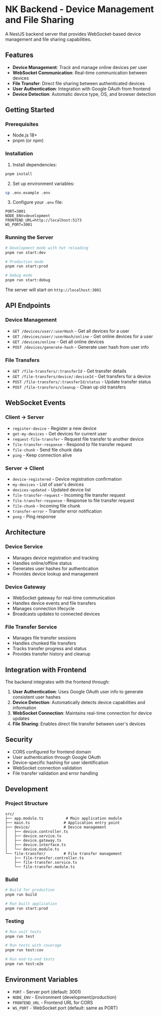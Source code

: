 # NK Backend - Device Management and File Sharing

A NestJS backend server that provides WebSocket-based device management and file sharing capabilities.

## Features

- **Device Management**: Track and manage online devices per user
- **WebSocket Communication**: Real-time communication between devices
- **File Transfer**: Direct file sharing between authenticated devices
- **User Authentication**: Integration with Google OAuth from frontend
- **Device Detection**: Automatic device type, OS, and browser detection

## Getting Started

### Prerequisites

- Node.js 18+
- pnpm (or npm)

### Installation

1. Install dependencies:
```bash
pnpm install
```

2. Set up environment variables:
```bash
cp .env.example .env
```

3. Configure your `.env` file:
```env
PORT=3001
NODE_ENV=development
FRONTEND_URL=http://localhost:5173
WS_PORT=3001
```

### Running the Server

```bash
# Development mode with hot reloading
pnpm run start:dev

# Production mode
pnpm run start:prod

# Debug mode
pnpm run start:debug
```

The server will start on `http://localhost:3001`

## API Endpoints

### Device Management

- `GET /devices/user/:userHash` - Get all devices for a user
- `GET /devices/user/:userHash/online` - Get online devices for a user
- `GET /devices/online` - Get all online devices
- `POST /devices/generate-hash` - Generate user hash from user info

### File Transfers

- `GET /file-transfers/:transferId` - Get transfer details
- `GET /file-transfers/device/:deviceId` - Get transfers for a device
- `POST /file-transfers/:transferId/status` - Update transfer status
- `POST /file-transfers/cleanup` - Clean up old transfers

## WebSocket Events

### Client → Server

- `register-device` - Register a new device
- `get-my-devices` - Get devices for current user
- `request-file-transfer` - Request file transfer to another device
- `file-transfer-response` - Respond to file transfer request
- `file-chunk` - Send file chunk data
- `ping` - Keep connection alive

### Server → Client

- `device-registered` - Device registration confirmation
- `my-devices` - List of user's devices
- `devices-updated` - Updated device list
- `file-transfer-request` - Incoming file transfer request
- `file-transfer-response` - Response to file transfer request
- `file-chunk` - Incoming file chunk
- `transfer-error` - Transfer error notification
- `pong` - Ping response

## Architecture

### Device Service
- Manages device registration and tracking
- Handles online/offline status
- Generates user hashes for authentication
- Provides device lookup and management

### Device Gateway
- WebSocket gateway for real-time communication
- Handles device events and file transfers
- Manages connection lifecycle
- Broadcasts updates to connected devices

### File Transfer Service
- Manages file transfer sessions
- Handles chunked file transfers
- Tracks transfer progress and status
- Provides transfer history and cleanup

## Integration with Frontend

The backend integrates with the frontend through:

1. **User Authentication**: Uses Google OAuth user info to generate consistent user hashes
2. **Device Detection**: Automatically detects device capabilities and information
3. **WebSocket Connection**: Maintains real-time connection for device updates
4. **File Sharing**: Enables direct file transfer between user's devices

## Security

- CORS configured for frontend domain
- User authentication through Google OAuth
- Device-specific hashing for user identification
- WebSocket connection validation
- File transfer validation and error handling

## Development

### Project Structure

```
src/
├── app.module.ts          # Main application module
├── main.ts               # Application entry point
├── device/               # Device management
│   ├── device.controller.ts
│   ├── device.service.ts
│   ├── device.gateway.ts
│   ├── device.interface.ts
│   └── device.module.ts
└── file-transfer/        # File transfer management
    ├── file-transfer.controller.ts
    ├── file-transfer.service.ts
    └── file-transfer.module.ts
```

### Build

```bash
# Build for production
pnpm run build

# Run built application
pnpm run start:prod
```

### Testing

```bash
# Run unit tests
pnpm run test

# Run tests with coverage
pnpm run test:cov

# Run end-to-end tests
pnpm run test:e2e
```

## Environment Variables

- `PORT` - Server port (default: 3001)
- `NODE_ENV` - Environment (development/production)
- `FRONTEND_URL` - Frontend URL for CORS
- `WS_PORT` - WebSocket port (default: same as PORT)
